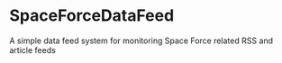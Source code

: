# SpaceForceDataFeed
A simple data feed system for monitoring Space Force related RSS and article feeds
